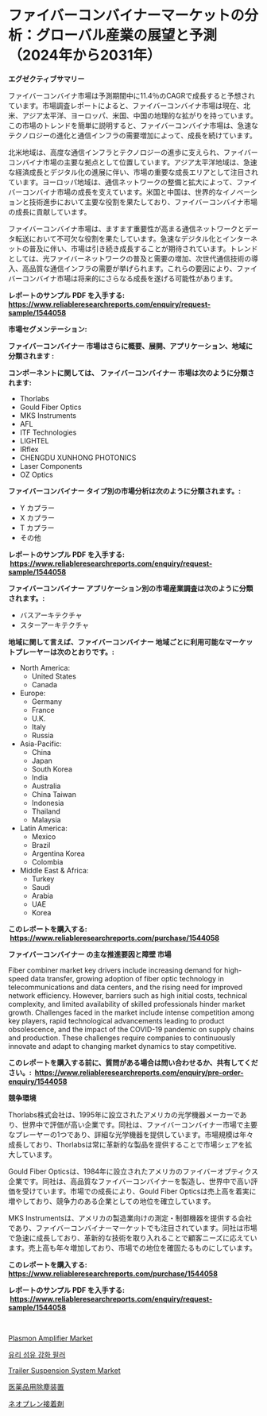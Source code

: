 <p><h1>ファイバーコンバイナーマーケットの分析：グローバル産業の展望と予測（2024年から2031年）</h1></p><p><strong>エグゼクティブサマリー</strong></p>
<p><p>ファイバーコンバイナ市場は予測期間中に11.4％のCAGRで成長すると予想されています。市場調査レポートによると、ファイバーコンバイナ市場は現在、北米、アジア太平洋、ヨーロッパ、米国、中国の地理的な拡がりを持っています。この市場のトレンドを簡単に説明すると、ファイバーコンバイナ市場は、急速なテクノロジーの進化と通信インフラの需要増加によって、成長を続けています。</p><p>北米地域は、高度な通信インフラとテクノロジーの進歩に支えられ、ファイバーコンバイナ市場の主要な拠点として位置しています。アジア太平洋地域は、急速な経済成長とデジタル化の進展に伴い、市場の重要な成長エリアとして注目されています。ヨーロッパ地域は、通信ネットワークの整備と拡大によって、ファイバーコンバイナ市場の成長を支えています。米国と中国は、世界的なイノベーションと技術進歩において主要な役割を果たしており、ファイバーコンバイナ市場の成長に貢献しています。</p><p>ファイバーコンバイナ市場は、ますます重要性が高まる通信ネットワークとデータ転送において不可欠な役割を果たしています。急速なデジタル化とインターネットの普及に伴い、市場は引き続き成長することが期待されています。トレンドとしては、光ファイバーネットワークの普及と需要の増加、次世代通信技術の導入、高品質な通信インフラの需要が挙げられます。これらの要因により、ファイバーコンバイナ市場は将来的にさらなる成長を遂げる可能性があります。</p></p>
<p><strong>レポートのサンプル PDF を入手する: <a href="https://www.reliableresearchreports.com/enquiry/request-sample/1544058">https://www.reliableresearchreports.com/enquiry/request-sample/1544058</a></strong></p>
<p><strong>市場セグメンテーション:</strong></p>
<p><strong> ファイバーコンバイナー 市場はさらに概要、展開、アプリケーション、地域に分類されます :</strong></p>
<p><strong>コンポーネントに関しては、 ファイバーコンバイナー 市場は次のように分類されます: &nbsp;</strong></p>
<p><ul><li>Thorlabs</li><li>Gould Fiber Optics</li><li>MKS Instruments</li><li>AFL</li><li>ITF Technologies</li><li>LIGHTEL</li><li>IRflex</li><li>CHENGDU XUNHONG PHOTONICS</li><li>Laser Components</li><li>OZ Optics</li></ul></p>
<p><strong> ファイバーコンバイナー タイプ別の市場分析は次のように分類されます。:</strong></p>
<p><ul><li>Y カプラー</li><li>X カプラー</li><li>T カプラー</li><li>その他</li></ul></p>
<p><strong>レポートのサンプル PDF を入手する: &nbsp;<a href="https://www.reliableresearchreports.com/enquiry/request-sample/1544058">https://www.reliableresearchreports.com/enquiry/request-sample/1544058</a></strong></p>
<p><strong> ファイバーコンバイナー アプリケーション別の市場産業調査は次のように分類されます。:</strong></p>
<p><ul><li>バスアーキテクチャ</li><li>スターアーキテクチャ</li></ul></p>
<p><strong>地域に関して言えば、ファイバーコンバイナー 地域ごとに利用可能なマーケットプレーヤーは次のとおりです。:</strong></p>
<p><ul>
    <li>
        North America:
        <ul>
            <li>United States</li>
            <li>Canada</li>
        </ul>
    </li>
    <li>
        Europe:
        <ul>
            <li>Germany</li>
            <li>France</li>
            <li>U.K.</li>
            <li>Italy</li>
            <li>Russia</li>
        </ul>
    </li>
    <li>
        Asia-Pacific:
        <ul>
            <li>China</li>
            <li>Japan</li>
            <li>South Korea</li>
            <li>India</li>
            <li>Australia</li>
            <li>China Taiwan</li>
            <li>Indonesia</li>
            <li>Thailand</li>
            <li>Malaysia</li>
        </ul>
    </li>
    <li>
        Latin America:
        <ul>
            <li>Mexico</li>
            <li>Brazil</li>
            <li>Argentina Korea</li>
            <li>Colombia</li>
        </ul>
    </li>
    <li>
        Middle East & Africa:
        <ul>
            <li>Turkey</li>
            <li>Saudi</li>
            <li>Arabia</li>
            <li>UAE</li>
            <li>Korea</li>
        </ul>
    </li>
    </ul></p>
<p><strong>このレポートを購入する: &nbsp;<a href="https://www.reliableresearchreports.com/purchase/1544058">https://www.reliableresearchreports.com/purchase/1544058</a></strong></p>
<p><strong>ファイバーコンバイナー の主な推進要因と障壁 市場</strong></p>
<p><p>Fiber combiner market key drivers include increasing demand for high-speed data transfer, growing adoption of fiber optic technology in telecommunications and data centers, and the rising need for improved network efficiency. However, barriers such as high initial costs, technical complexity, and limited availability of skilled professionals hinder market growth. Challenges faced in the market include intense competition among key players, rapid technological advancements leading to product obsolescence, and the impact of the COVID-19 pandemic on supply chains and production. These challenges require companies to continuously innovate and adapt to changing market dynamics to stay competitive.</p></p>
<p><strong>このレポートを購入する前に、質問がある場合は問い合わせるか、共有してください。:&nbsp; <a href="https://www.reliableresearchreports.com/enquiry/pre-order-enquiry/1544058">https://www.reliableresearchreports.com/enquiry/pre-order-enquiry/1544058</a></strong></p>
<p><strong>競争環境</strong></p>
<p><p>Thorlabs株式会社は、1995年に設立されたアメリカの光学機器メーカーであり、世界中で評価が高い企業です。同社は、ファイバーコンバイナー市場で主要なプレーヤーの1つであり、詳細な光学機器を提供しています。市場規模は年々成長しており、Thorlabsは常に革新的な製品を提供することで市場シェアを拡大しています。</p><p>Gould Fiber Opticsは、1984年に設立されたアメリカのファイバーオプティクス企業です。同社は、高品質なファイバーコンバイナーを製造し、世界中で高い評価を受けています。市場での成長により、Gould Fiber Opticsは売上高を着実に増やしており、競争力のある企業としての地位を確立しています。</p><p>MKS Instrumentsは、アメリカの製造業向けの測定・制御機器を提供する会社であり、ファイバーコンバイナーマーケットでも注目されています。同社は市場で急速に成長しており、革新的な技術を取り入れることで顧客ニーズに応えています。売上高も年々増加しており、市場での地位を確固たるものにしています。</p></p>
<p><strong>このレポートを購入する: &nbsp; <a href="https://www.reliableresearchreports.com/purchase/1544058">https://www.reliableresearchreports.com/purchase/1544058</a></strong></p>
<p><strong>レポートのサンプル PDF を入手する: &nbsp;<a href="https://www.reliableresearchreports.com/enquiry/request-sample/1544058">https://www.reliableresearchreports.com/enquiry/request-sample/1544058</a></strong><strong></strong></p>
<p>&nbsp;</p>
<p><p><a href="https://github.com/arionmp/Market-Research-Report-List-2/blob/main/plasmon-amplifier-market.md">Plasmon Amplifier Market</a></p><p><a href="https://github.com/KellyLyncyh543964/Market-Research-Report-List-1/blob/main/344037412258.md">유리 섬유 강화 필러</a></p><p><a href="https://issuu.com/reportprime-2/docs/trailer-suspension-system-market-size-2030.pptx">Trailer Suspension System Market</a></p><p><a href="https://github.com/schmahlson/Market-Research-Report-List-1/blob/main/291514013409.md">医薬品用除塵装置</a></p><p><a href="https://github.com/zjkmgcs938405/Market-Research-Report-List-1/blob/main/877712313406.md">ネオプレン接着剤</a></p></p>